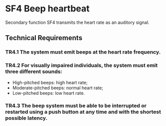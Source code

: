# SF4 Beep heartbeat
Secondary function SF4 transmits the heart rate as an auditory signal.

## Technical Requirements
### TR4.1 The system must emit beeps at the heart rate frequency.

### TR4.2 For visually impaired individuals, the system must emit three different sounds:
- High-pitched beeps: high heart rate;
- Moderate-pitched beeps: normal heart rate;
- Low-pitched beeps: low heart rate.

### TR4.3 The beep system must be able to be interrupted or restarted using a push button at any time and with the shortest possible latency.